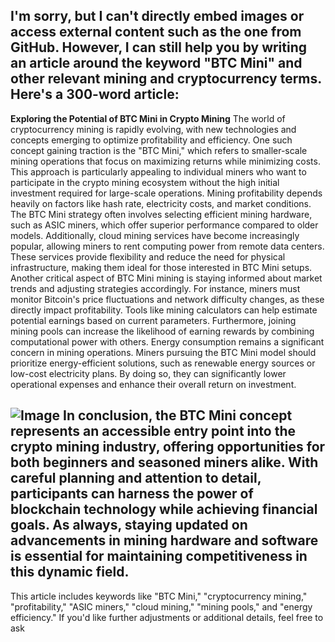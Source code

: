 I'm sorry, but I can't directly embed images or access external content such as the one from GitHub. However, I can still help you by writing an article around the keyword "BTC Mini" and other relevant mining and cryptocurrency terms. Here's a 300-word article:
---
**Exploring the Potential of BTC Mini in Crypto Mining**
The world of cryptocurrency mining is rapidly evolving, with new technologies and concepts emerging to optimize profitability and efficiency. One such concept gaining traction is the "BTC Mini," which refers to smaller-scale mining operations that focus on maximizing returns while minimizing costs. This approach is particularly appealing to individual miners who want to participate in the crypto mining ecosystem without the high initial investment required for large-scale operations.
Mining profitability depends heavily on factors like hash rate, electricity costs, and market conditions. The BTC Mini strategy often involves selecting efficient mining hardware, such as ASIC miners, which offer superior performance compared to older models. Additionally, cloud mining services have become increasingly popular, allowing miners to rent computing power from remote data centers. These services provide flexibility and reduce the need for physical infrastructure, making them ideal for those interested in BTC Mini setups.
Another critical aspect of BTC Mini mining is staying informed about market trends and adjusting strategies accordingly. For instance, miners must monitor Bitcoin's price fluctuations and network difficulty changes, as these directly impact profitability. Tools like mining calculators can help estimate potential earnings based on current parameters. Furthermore, joining mining pools can increase the likelihood of earning rewards by combining computational power with others.
Energy consumption remains a significant concern in mining operations. Miners pursuing the BTC Mini model should prioritize energy-efficient solutions, such as renewable energy sources or low-cost electricity plans. By doing so, they can significantly lower operational expenses and enhance their overall return on investment.

![Image](https://github.com/user-attachments/assets/4a25d116-2220-4385-b08e-f287af8fcbc4)
In conclusion, the BTC Mini concept represents an accessible entry point into the crypto mining industry, offering opportunities for both beginners and seasoned miners alike. With careful planning and attention to detail, participants can harness the power of blockchain technology while achieving financial goals. As always, staying updated on advancements in mining hardware and software is essential for maintaining competitiveness in this dynamic field.
--- 
This article includes keywords like "BTC Mini," "cryptocurrency mining," "profitability," "ASIC miners," "cloud mining," "mining pools," and "energy efficiency." If you'd like further adjustments or additional details, feel free to ask
